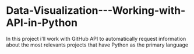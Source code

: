 # Data-Visualization---Working-with-API-in-Python
In this project i'll work with GitHub API to automatically request information about the most relevants projects that have Python as the primary language
